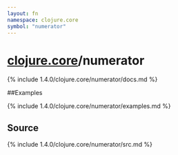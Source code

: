 ```yaml
---
layout: fn
namespace: clojure.core
symbol: "numerator"
---
```


# [clojure.core](../)/numerator

{% include 1.4.0/clojure.core/numerator/docs.md %}

##Examples

{% include 1.4.0/clojure.core/numerator/examples.md %}
## Source
{% include 1.4.0/clojure.core/numerator/src.md %}

